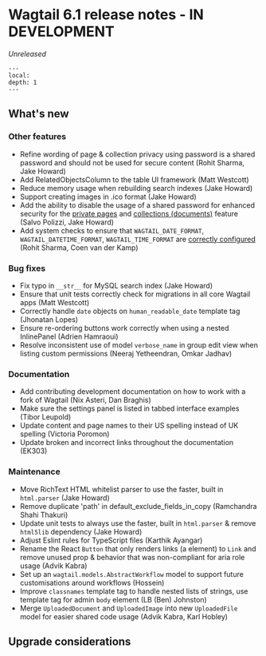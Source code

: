 # Wagtail 6.1 release notes - IN DEVELOPMENT

_Unreleased_

```{contents}
---
local:
depth: 1
---
```

## What's new

### Other features

 * Refine wording of page & collection privacy using password is a shared password and should not be used for secure content (Rohit Sharma, Jake Howard)
 * Add RelatedObjectsColumn to the table UI framework (Matt Westcott)
 * Reduce memory usage when rebuilding search indexes (Jake Howard)
 * Support creating images in .ico format (Jake Howard)
 * Add the ability to disable the usage of a shared password for enhanced security for the [private pages](private_pages) and [collections (documents)](private_collections) feature (Salvo Polizzi, Jake Howard)
 * Add system checks to ensure that `WAGTAIL_DATE_FORMAT`, `WAGTAIL_DATETIME_FORMAT`, `WAGTAIL_TIME_FORMAT` are [correctly configured](wagtail_date_time_formats) (Rohit Sharma, Coen van der Kamp)


### Bug fixes

 * Fix typo in `__str__` for MySQL search index (Jake Howard)
 * Ensure that unit tests correctly check for migrations in all core Wagtail apps (Matt Westcott)
 * Correctly handle `date` objects on `human_readable_date` template tag (Jhonatan Lopes)
 * Ensure re-ordering buttons work correctly when using a nested InlinePanel (Adrien Hamraoui)
 * Resolve inconsistent use of model `verbose_name` in group edit view when listing custom permissions (Neeraj Yetheendran, Omkar Jadhav)


### Documentation

 * Add contributing development documentation on how to work with a fork of Wagtail (Nix Asteri, Dan Braghis)
 * Make sure the settings panel is listed in tabbed interface examples (Tibor Leupold)
 * Update content and page names to their US spelling instead of UK spelling (Victoria Poromon)
 * Update broken and incorrect links throughout the documentation (EK303)


### Maintenance

 * Move RichText HTML whitelist parser to use the faster, built in `html.parser` (Jake Howard)
 * Remove duplicate 'path' in default_exclude_fields_in_copy (Ramchandra Shahi Thakuri)
 * Update unit tests to always use the faster, built in `html.parser` & remove `html5lib` dependency (Jake Howard)
 * Adjust Eslint rules for TypeScript files (Karthik Ayangar)
 * Rename the React `Button` that only renders links (a element) to `Link` and remove unused prop & behavior that was non-compliant for aria role usage (Advik Kabra)
 * Set up an `wagtail.models.AbstractWorkflow` model to support future customisations around workflows (Hossein)
 * Improve `classnames` template tag to handle nested lists of strings, use template tag for admin `body` element (LB (Ben) Johnston)
 * Merge `UploadedDocument` and `UploadedImage` into new `UploadedFile` model for easier shared code usage (Advik Kabra, Karl Hobley)


## Upgrade considerations
